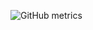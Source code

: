 ![GitHub metrics](https://metrics.lecoq.io/seekiii)  

<!--![GitHub stats](https://github-readme-stats.vercel.app/api?username=seekiii&show_icons=true)  -->

<!--![GitHub Activity Graph](https://activity-graph.herokuapp.com/graph?username=seekiii) --> 

<!--![GitHub streak stats](https://github-readme-streak-stats.herokuapp.com/?user=seekiii)   -->

<!--![Profile views](https://gpvc.arturio.dev/seekiii)  -->
